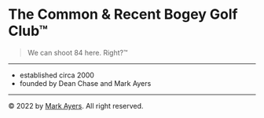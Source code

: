 # The Common &amp; Recent Bogey Golf Club&trade;

> We can shoot 84 here. Right?&trade;

***

- established circa 2000
- founded by Dean Chase and Mark Ayers

***

&copy; 2022 by [Mark Ayers](https://philoserf.com/). All right reserved.
